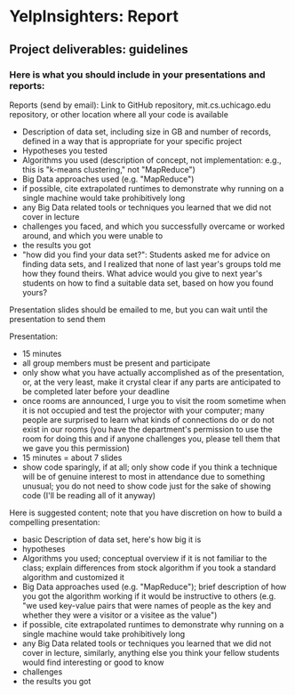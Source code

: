 # YelpInsighters: Report

## Project deliverables: guidelines
### Here is what you should include in your presentations and reports:

Reports (send by email):
Link to GitHub repository, mit.cs.uchicago.edu repository, or other location where all your code is available
- Description of data set, including size in GB and number of records, defined in a way that is appropriate for your specific project
- Hypotheses you tested
- Algorithms you used (description of concept, not implementation: e.g., this is "k-means clustering," not "MapReduce")
- Big Data approaches used (e.g. "MapReduce")
- if possible, cite extrapolated runtimes to demonstrate why running on a single machine would take prohibitively long
- any Big Data related tools or techniques you learned that we did not cover in lecture
- challenges you faced, and which you successfully overcame or worked around, and which you were unable to
- the results you got
- "how did you find your data set?": Students asked me for advice on finding data sets, and I realized that none of last year's groups told me how they found theirs. What advice would you give to next year's students on how to find a suitable data set, based on how you found yours?

Presentation slides should be emailed to me, but you can wait until the presentation to send them

Presentation:
- 15 minutes
- all group members must be present and participate
- only show what you have actually accomplished as of the presentation, or, at the very least, make it crystal clear if any parts are anticipated to be completed later before your deadline
- once rooms are announced, I urge you to visit the room sometime when it is not occupied and test the projector with your computer; many people are surprised to learn what kinds of connections do or do not exist in our rooms (you have the department's permission to use the room for doing this and if anyone challenges you, please tell them that we gave you this permission)
- 15 minutes = about 7 slides
- show code sparingly, if at all; only show code if you think a technique will be of genuine interest to most in attendance due to something unusual; you do not need to show code just for the sake of showing code (I'll be reading all of it anyway)

Here is suggested content; note that you have discretion on how to build a compelling presentation:
- basic Description of data set, here's how big it is
- hypotheses
- Algorithms you used; conceptual overview if it is not familiar to the class; explain differences from stock algorithm if you took a standard algorithm and customized it
- Big Data approaches used (e.g. "MapReduce"); brief description of how you got the algorithm working if it would be instructive to others (e.g. "we used key-value pairs that were names of people as the key and whether they were a visitor or a visitee as the value")
- if possible, cite extrapolated runtimes to demonstrate why running on a single machine would take prohibitively long
- any Big Data related tools or techniques you learned that we did not cover in lecture, similarly, anything else you think your fellow students would find interesting or good to know
- challenges
- the results you got
